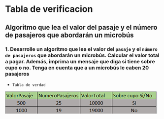 # Tabla de verificacion

## Algoritmo que lea el valor del pasaje y el número de pasajeros que abordarán un microbús


### 1. Desarrolle un algoritmo que lea el valor del `pasaje` y el `número de pasajeros` que abordarán un microbús. Calcular el valor total a pagar. Además, imprima un mensaje que diga si tiene sobre cupo o no. Tenga en cuenta que a un microbús le caben 20 pasajeros 

- `Tabla de verdad`

![Ejercicio 1](../img/ejer1.png "Tabla de verificacion")